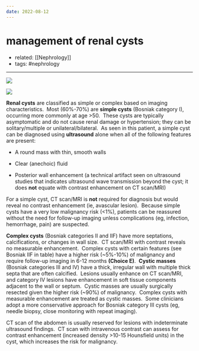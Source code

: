 ```yaml
---
date: 2022-08-12
---
```


# management of renal cysts

- related: [[Nephrology]]
- tags: #nephrology
---

![](https://photos.thisispiggy.com/file/wikiFiles/20220812152302.png)

![](https://photos.thisispiggy.com/file/wikiFiles/20220812152319.png)

**Renal cysts** are classified as simple or complex based on imaging characteristics.  Most (60%-70%) are **simple cysts** (Bosniak category I), occurring more commonly at age >50.  These cysts are typically asymptomatic and do not cause renal damage or hypertension; they can be solitary/multiple or unilateral/bilateral.  As seen in this patient, a simple cyst can be diagnosed using **ultrasound** alone when all of the following features are present:

- A round mass with thin, smooth walls

- Clear (anechoic) fluid

- Posterior wall enhancement (a technical artifact seen on ultrasound studies that indicates ultrasound wave transmission beyond the cyst; it does **not** equate with contrast enhancement on CT scan/MRI)

For a simple cyst, CT scan/MRI is **not** required for diagnosis but would reveal no contrast enhancement (ie, avascular lesion).  Because simple cysts have a very low malignancy risk (<1%), patients can be reassured without the need for follow-up imaging unless complications (eg, infection, hemorrhage, pain) are suspected.

**Complex cysts** (Bosniak categories II and IIF) have more septations, calcifications, or changes in wall size.  CT scan/MRI with contrast reveals no measurable enhancement.  Complex cysts with certain features (see Bosniak IIF in table) have a higher risk (~5%-10%) of malignancy and require follow-up imaging in 6-12 months **(Choice E)**.  **Cystic masses** (Bosniak categories III and IV) have a thick, irregular wall with multiple thick septa that are often calcified.  Lesions usually enhance on CT scan/MRI, and category IV lesions have enhancement in soft tissue components adjacent to the wall or septum.  Cystic masses are usually surgically resected given the higher risk (~90%) of malignancy.  Complex cysts with measurable enhancement are treated as cystic masses.  Some clinicians adopt a more conservative approach for Bosniak category III cysts (eg, needle biopsy, close monitoring with repeat imaging).

CT scan of the abdomen is usually reserved for lesions with indeterminate ultrasound findings.  CT scan with intravenous contrast can assess for contrast enhancement (increased density >10-15 Hounsfield units) in the cyst, which increases the risk for malignancy.
